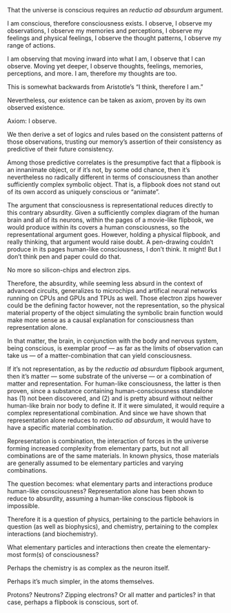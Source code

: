 That the universe is conscious requires an *reductio ad absurdum* argument.

I am conscious, therefore consciousness exists. I observe, I observe my observations, I observe my memories and perceptions, I observe my feelings and physical feelings, I observe the thought patterns, I observe my range of actions.

I am observing that moving inward into what I am, I observe that I can observe. Moving yet deeper, I observe thoughts, feelings, memories, perceptions, and more. I am, therefore my thoughts are too.

This is somewhat backwards from Aristotle’s “I think, therefore I am.”

Nevertheless, our existence can be taken as axiom, proven by its own observed existence.

Axiom: I observe.

We then derive a set of logics and rules based on the consistent patterns of those observations, trusting our memory’s assertion of their consistency as predictive of their future consistency.

Among those predictive correlates is the presumptive fact that a flipbook is an innanimate object, or if it’s not, by some odd chance, then it’s nevertheless no radically different in terms of consciousness than another sufficiently complex symbolic object. That is, a flipbook does not stand out of its own accord as uniquely conscious or “animate”. 

The argument that consciousness is representational reduces directly to this contrary absurdity. Given a sufficiently complex diagram of the human brain and all of its neurons, within the pages of a movie-like flipbook, we would produce within its covers a human consciousness, so the representational argument goes. However, holding a physical flipbook, and really thinking, that argument would raise doubt. A pen-drawing couldn’t produce in its pages human-like consciousness, I don’t think. It might! But I don’t think pen and paper could do that.

No more so silicon-chips and electron zips.

Therefore, the absurdity, while seeming less absurd in the context of advanced circuits, generalizes to microchips and artifical neural networks running on CPUs and GPUs and TPUs as well. Those electron zips however could be the defining factor however, not the representation, so the physical material property of the object simulating the symbolic brain function would make more sense as a causal explanation for consciousness than representation alone.

In that matter, the brain, in conjunction with the body and nervous system, being conscious, is exemplar proof — as far as the limits of observation can take us — of a matter-combination that can yield consciousness.

If it’s not representation, as by the *reductio ad absurdum* flipbook argument, then it’s matter — some substrate of the universe — or a combination of matter and representation. For human-like consciousness, the latter is then proven, since a substance containing human-consciousness standalone has (1) not been discovered, and (2) and is pretty absurd without neither human-like brain nor body to define it. If it were simulated, it would require a complex representational combination. And since we have shown that representation alone reduces to *reductio ad absurdum*, it would have to have a specific material combination.

Representation is combination, the interaction of forces in the universe forming increased complexity from elementary parts, but not all combinations are of the same materials. In known physics, those materials are generally assumed to be elementary particles and varying combinations.

The question becomes: what elementary parts and interactions produce human-like consciousness? Representation alone has been shown to reduce to absurdity, assuming a human-like conscious flipbook is impossible.

Therefore it is a question of physics, pertaining to the particle behaviors in question (as well as biophysics), and chemistry, pertaining to the complex interactions (and biochemistry). 

What elementary particles and interactions then create the elementary-most form(s) of consciousness?

Perhaps the chemistry is as complex as the neuron itself.

Perhaps it’s much simpler, in the atoms themselves.

Protons? Neutrons? Zipping electrons? Or all matter and particles? in that case, perhaps a flipbook is conscious, sort of.
